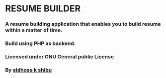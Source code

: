 # RESUME BUILDER
### A resume building application that enables you to build resume within a matter of time.
### Build using PHP as backend.
### Licensed under GNU General public License
### By [eldhose k shibu](http://eldhose.me/)